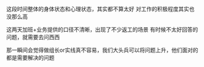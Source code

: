 这段时间整体的身体状态和心理状态，其实都不算太好
对工作的积极程度其实也没那么高

这两天加班+业务提供的口径不清晰，出现了不少返工的场景
有时候不太好回答的问题，就需要去问西西

那一瞬间会觉得做组长or实线真不容易，我们大头兵可以将问题上升，他们面对的都是需要解决的问题